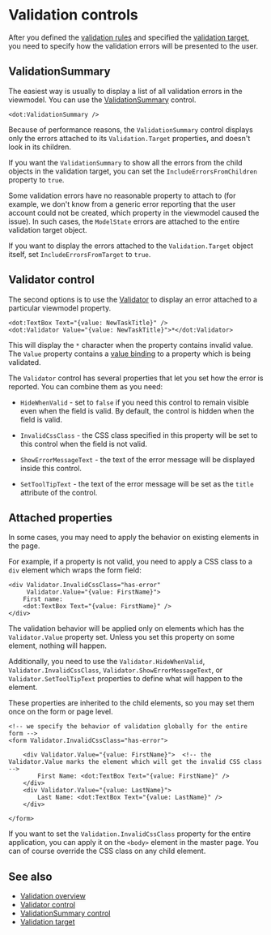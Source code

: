 # Validation controls

After you defined the [validation rules](overview) and specified the [validation target](target), you need to specify how the validation errors will be presented to the user.

## ValidationSummary

The easiest way is usually to display a list of all validation errors in the viewmodel. You can use the [ValidationSummary](~/controls/builtin/ValidationSummary) control.
 
```DOTHTML
<dot:ValidationSummary />
```

Because of performance reasons, the `ValidationSummary` control displays only the errors attached to its `Validation.Target` properties, and doesn't look in its children.

If you want the `ValidationSummary` to show all the errors from the child objects in the validation target, you can set the `IncludeErrorsFromChildren` property to `true`.

Some validation errors have no reasonable property to attach to (for example, we don't know from a generic error reporting that the user account could not be created, which property in the viewmodel caused the issue). In such cases, the `ModelState` errors are attached to the entire validation target object. 

If you want to display the errors attached to the `Validation.Target` object itself, set `IncludeErrorsFromTarget` to `true`.

## Validator control

The second options is to use the [Validator](~/controls/builtin/Validator) to display an error attached to a particular viewmodel property.

```DOTHTML
<dot:TextBox Text="{value: NewTaskTitle}" />
<dot:Validator Value="{value: NewTaskTitle}">*</dot:Validator>
```

This will display the `*` character when the property contains invalid value. The `Value` property contains a [value binding](~/pages/concepts/data-binding/value-binding) to a property which is being validated.

The `Validator` control has several properties that let you set how the error is reported. You can combine them as you need:

* `HideWhenValid` - set to `false` if you need this control to remain visible even when the field is valid. By default, the control is hidden when the field is valid.

* `InvalidCssClass` - the CSS class specified in this property will be set to this control when the field is not valid. 

* `ShowErrorMessageText` - the text of the error message will be displayed inside this control.

* `SetToolTipText` - the text of the error message will be set as the `title` attribute of the control.

## Attached properties

In some cases, you may need to apply the behavior on existing elements in the page. 

For example, if a property is not valid, you need to apply a CSS class to a `div` element which wraps the form field:

```DOTHTML
<div Validator.InvalidCssClass="has-error" 
     Validator.Value="{value: FirstName}">
    First name:
    <dot:TextBox Text="{value: FirstName}" />
</div>
```

The validation behavior will be applied only on elements which has the `Validator.Value` property set. Unless you set this property on some element, nothing will happen.

Additionally, you need to use the `Validator.HideWhenValid`, `Validator.InvalidCssClass`, `Validator.ShowErrorMessageText`, or `Validator.SetToolTipText` properties to define what will happen to the element. 

These properties are inherited to the child elements, so you may set them once on the form or page level. 

```DOTHTML
<!-- we specify the behavior of validation globally for the entire form -->
<form Validator.InvalidCssClass="has-error">    

    <div Validator.Value="{value: FirstName}">  <!-- the Validator.Value marks the element which will get the invalid CSS class -->
        First Name: <dot:TextBox Text="{value: FirstName}" />
    </div>
    <div Validator.Value="{value: LastName}">
        Last Name: <dot:TextBox Text="{value: LastName}" />
    </div>

</form>
```

If you want to set the `Validation.InvalidCssClass` property for the entire application, you can apply it on the `<body>` element in the master page. 
You can of course override the CSS class on any child element.

## See also

* [Validation overview](overview)
* [Validator control](~/controls/builtin/Validator)
* [ValidationSummary control](~/controls/builtin/ValidationSummary)
* [Validation target](target)

